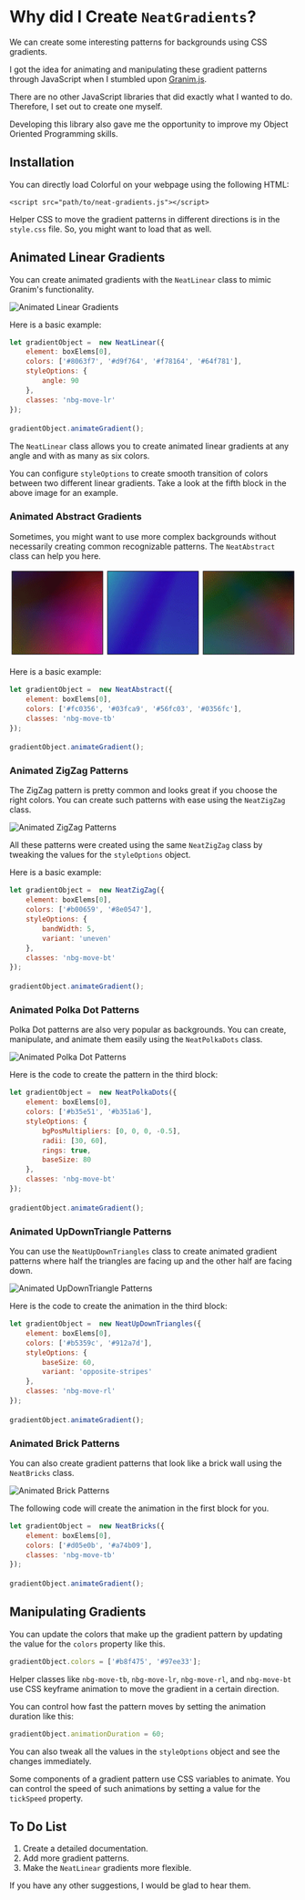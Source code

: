 # Why did I Create `NeatGradients`?

We can create some interesting patterns for backgrounds using CSS gradients.

I got the idea for animating and manipulating these gradient patterns through JavaScript when I stumbled upon [Granim.js](https://github.com/sarcadass/granim.js).

There are no other JavaScript libraries that did exactly what I wanted to do. Therefore, I set out to create one myself.

Developing this library also gave me the opportunity to improve my Object Oriented Programming skills.

## Installation

You can directly load Colorful on your webpage using the following HTML:

```
<script src="path/to/neat-gradients.js"></script>
```

Helper CSS to move the gradient patterns in different directions is in the `style.css` file. So, you might want to load that as well. 

## Animated Linear Gradients

You can create animated gradients with the `NeatLinear` class to mimic Granim's functionality.

![Animated Linear Gradients](resources/linear-output.gif)

Here is a basic example:

```javascript
let gradientObject =  new NeatLinear({
    element: boxElems[0],
    colors: ['#8063f7', '#d9f764', '#f78164', '#64f781'],
    styleOptions: {
        angle: 90
    },
    classes: 'nbg-move-lr'
});

gradientObject.animateGradient();
```

The `NeatLinear` class allows you to create animated linear gradients at any angle and with as many as six colors.

You can configure `styleOptions` to create smooth transition of colors between two different linear gradients. Take a look at the fifth block in the above image for an example.

### Animated Abstract Gradients

Sometimes, you might want to use more complex backgrounds without necessarily creating common recognizable patterns. The `NeatAbstract` class can help you here.

![Animated Abstract Gradients](resources/abstract-output.gif)

Here is a basic example:

```javascript
let gradientObject =  new NeatAbstract({
    element: boxElems[0],
    colors: ['#fc0356', '#03fca9', '#56fc03', '#0356fc'],
    classes: 'nbg-move-tb'
});

gradientObject.animateGradient();
```

### Animated ZigZag Patterns

The ZigZag pattern is pretty common and looks great if you choose the right colors. You can create such patterns with ease using the `NeatZigZag` class.

![Animated ZigZag Patterns](resources/zigzag-output.gif)

All these patterns were created using the same `NeatZigZag` class by tweaking the values for the `styleOptions` object.

Here is a basic example:

```javascript
let gradientObject =  new NeatZigZag({
    element: boxElems[0],
    colors: ['#b00659', '#8e0547'],
    styleOptions: {
        bandWidth: 5,
        variant: 'uneven'
    },
    classes: 'nbg-move-bt'
});

gradientObject.animateGradient();
```

### Animated Polka Dot Patterns

Polka Dot patterns are also very popular as backgrounds. You can create, manipulate, and animate them easily using the `NeatPolkaDots` class.

![Animated Polka Dot Patterns](resources/polka-dots-output.gif)

Here is the code to create the pattern in the third block:

```javascript
let gradientObject =  new NeatPolkaDots({
    element: boxElems[0],
    colors: ['#b35e51', '#b351a6'],
    styleOptions: {
        bgPosMultipliers: [0, 0, 0, -0.5],
        radii: [30, 60], 
        rings: true,
        baseSize: 80
    },
    classes: 'nbg-move-bt'
});

gradientObject.animateGradient();
```

### Animated UpDownTriangle Patterns

You can use the `NeatUpDownTriangles` class to create animated gradient patterns where half the triangles are facing up and the other half are facing down.

![Animated UpDownTriangle Patterns](resources/up-down-output.gif)

Here is the code to create the animation in the third block:

```javascript
let gradientObject =  new NeatUpDownTriangles({
    element: boxElems[0],
    colors: ['#b5359c', '#912a7d'],
    styleOptions: {
        baseSize: 60,
        variant: 'opposite-stripes'
    },
    classes: 'nbg-move-rl'
});

gradientObject.animateGradient();
```

### Animated Brick Patterns

You can also create gradient patterns that look like a brick wall using the `NeatBricks` class.

![Animated Brick Patterns](resources/bricks-output.gif)

The following code will create the animation in the first block for you.

```javascript
let gradientObject =  new NeatBricks({
    element: boxElems[0],
    colors: ['#d05e0b', '#a74b09'],
    classes: 'nbg-move-tb'
});

gradientObject.animateGradient();
```

## Manipulating Gradients

You can update the colors that make up the gradient pattern by updating the value for the `colors` property like this.

```javascript
gradientObject.colors = ['#b8f475', '#97ee33'];
```

Helper classes like `nbg-move-tb`, `nbg-move-lr`, `nbg-move-rl`, and `nbg-move-bt` use CSS keyframe animation to move the gradient in a certain direction.

You can control how fast the pattern moves by setting the animation duration like this:

```javascript
gradientObject.animationDuration = 60;
```

You can also tweak all the values in the `styleOptions` object and see the changes immediately.

Some components of a gradient pattern use CSS variables to animate. You can control the speed of such animations by setting a value for the `tickSpeed` property.

## To Do List

1. Create a detailed documentation.
2. Add more gradient patterns.
3. Make the `NeatLinear` gradients more flexible.

If you have any other suggestions, I would be glad to hear them.


